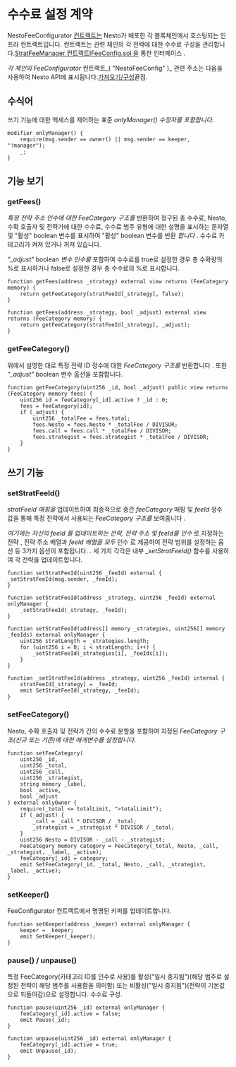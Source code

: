 # 수수료 설정 계약

NestoFeeConfigurator [컨트랙트는](https://github.com/beefyfinance/beefy-contracts/blob/master/contracts/BIFI/infra/BeefyFeeConfigurator.sol) Nesto가 배포한 각 블록체인에서 호스팅되는 인프라 컨트랙트입니다. 컨트랙트는 관련 체인의 각 전략에 대한 수수료 구성을 관리합니다.[StratFeeManager 컨트랙트](https://docs.beefy.finance/developer-documentation/strategy-contract/stratfeemanager-contract)[IFeeConfig.sol 을](https://github.com/beefyfinance/beefy-contracts/blob/master/contracts/BIFI/interfaces/common/IFeeConfig.sol) 통한 인터페이스 .

_각 체인의 FeeConfigurator_ 컨트랙트_( "NestoFeeConfig" )_ 관련 주소는 다음을 사용하여 Nesto API에 표시됩니다.[가져오기/구성](https://docs.beefy.finance/developer-documentation/beefy-api#get-config)끝점.

## 수식어

쓰기 기능에 대한 액세스를 제어하는 ​​표준 _onlyManager() 수정자를 포함합니다._

```
modifier onlyManager() {
    require(msg.sender == owner() || msg.sender == keeper, "!manager");
    _;
}
```

## 기능 보기

### getFees()

_특정 전략 주소 인수에 대한 FeeCategory 구조를_ 반환하여 청구된 총 수수료, Nesto, 수확 호출자 및 전략가에 대한 수수료, 수수료 범주 유형에 대한 설명을 표시하는 문자열 및 "활성" boolean 변수를 표시하여 "활성" boolean 변수를 반환 _합니다_ . 수수료 카테고리가 켜져 있거나 꺼져 있습니다.

_"\_adjust"_ boolean _변수 인수를_ 포함하여 수수료를 true로 설정한 경우 총 수확량의 %로 표시하거나 false로 설정한 경우 총 수수료의 %로 표시합니다.

```
function getFees(address _strategy) external view returns (FeeCategory memory) {
    return getFeeCategory(stratFeeId[_strategy], false);
}

function getFees(address _strategy, bool _adjust) external view returns (FeeCategory memory) {
    return getFeeCategory(stratFeeId[_strategy], _adjust);
}
```

### getFeeCategory()

위에서 설명한 대로 특정 전략 ID 정수에 대한 _FeeCategory 구조를_ 반환합니다 . 또한 _"\_adjust"_ boolean 변수 옵션을 포함합니다.

```
function getFeeCategory(uint256 _id, bool _adjust) public view returns (FeeCategory memory fees) {
    uint256 id = feeCategory[_id].active ? _id : 0;
    fees = feeCategory[id];
    if (_adjust) {
        uint256 _totalFee = fees.total;
        fees.Nesto = fees.Nesto * _totalFee / DIVISOR;
        fees.call = fees.call * _totalFee / DIVISOR;
        fees.strategist = fees.strategist * _totalFee / DIVISOR;
    }
}
```

## 쓰기 기능

### setStratFeeId()

_stratFeeId 매핑을_ 업데이트하여 최종적으로 중간 _feeCategory_ 매핑 및 _feeId_ 정수 값을 통해 특정 전략에서 사용되는 _FeeCategory 구조를_ 보여줍니다 .

_여기에는 자신의 feeId 를 업데이트하는 전략, 전략 주소 및 feeId를 인수_ 로 지정하는 전략 , 전략 주소 배열과 _feeId 배열을 모두_ 인수 로 제공하여 전략 범위를 설정하는 옵션 등 3가지 옵션이 포함됩니다. . 세 가지 각각은 내부 _\_setStratFeeId()_ 함수를 사용하여 각 전략을 업데이트합니다.

```
function setStratFeeId(uint256 _feeId) external {
_setStratFeeId(msg.sender, _feeId);
}

function setStratFeeId(address _strategy, uint256 _feeId) external onlyManager {
    _setStratFeeId(_strategy, _feeId);
}

function setStratFeeId(address[] memory _strategies, uint256[] memory _feeIds) external onlyManager {
    uint256 stratLength = _strategies.length;
    for (uint256 i = 0; i < stratLength; i++) {
        _setStratFeeId(_strategies[i], _feeIds[i]);
    }
}

function _setStratFeeId(address _strategy, uint256 _feeId) internal {
    stratFeeId[_strategy] = _feeId;
    emit SetStratFeeId(_strategy, _feeId);
}
```

### setFeeCategory()

Nesto, 수확 호출자 및 전략가 간의 수수료 분할을 포함하여 지정된 _FeeCategory 구조(신규 또는 기존)에 대한 매개변수를 설정합니다._

```
function setFeeCategory(
    uint256 _id,
    uint256 _total,
    uint256 _call,
    uint256 _strategist,
    string memory _label,
    bool _active,
    bool _adjust
) external onlyOwner {
    require(_total <= totalLimit, ">totalLimit");
    if (_adjust) {
        _call = _call * DIVISOR / _total;
        _strategist = _strategist * DIVISOR / _total;
    }
    uint256 Nesto = DIVISOR - _call - _strategist;
    FeeCategory memory category = FeeCategory(_total, Nesto, _call, _strategist, _label, _active);
    feeCategory[_id] = category;
    emit SetFeeCategory(_id, _total, Nesto, _call, _strategist, _label, _active);
}
```

### setKeeper()

FeeConfigurator 컨트랙트에서 명명된 키퍼를 업데이트합니다.

```
function setKeeper(address _keeper) external onlyManager {
    keeper = _keeper;
    emit SetKeeper(_keeper);
}
```

### pause() / unpause()

특정 FeeCategory(카테고리 ID를 인수로 사용)를 활성("일시 중지됨")(해당 범주로 설정된 전략이 해당 범주를 사용함을 의미함) 또는 비활성("일시 중지됨")(전략이 기본값으로 되돌아감)으로 설정합니다. 수수료 구성.

```
function pause(uint256 _id) external onlyManager {
    feeCategory[_id].active = false;
    emit Pause(_id);
}

function unpause(uint256 _id) external onlyManager {
    feeCategory[_id].active = true;
    emit Unpause(_id);
}
```
